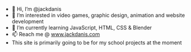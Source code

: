 - 👋 Hi, I’m @jackdanis
- 👀 I’m interested in video games, graphic design, animation and website development
- 🌱 I’m currently learning JavaScript, HTML, CSS & Blender
- 📫 Reach me @ www.jackdanis.com
- This site is primarily going to be for my school projects at the moment


<!---
jackdanis/jackdanis is a ✨ special ✨ repository because its `README.md` (this file) appears on your GitHub profile.
You can click the Preview link to take a look at your changes.
--->
